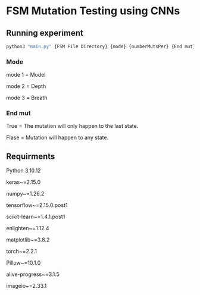 # FSM Mutation Testing using CNNs

## Running experiment 
```bash 
python3 "main.py" {FSM File Directory} {mode} {numberMutsPer} {End mut}
```
### Mode
mode 1 = Model 

mode 2 = Depth

mode 3 = Breath 

### End mut
True = The mutation will only happen to the last state. 

Flase = Mutation will happen to any state.

## Requirments
Python 3.10.12

keras~=2.15.0

numpy~=1.26.2

tensorflow~=2.15.0.post1

scikit-learn~=1.4.1.post1

enlighten~=1.12.4

matplotlib~=3.8.2

torch~=2.2.1

Pillow~=10.1.0

alive-progress~=3.1.5

imageio~=2.33.1

